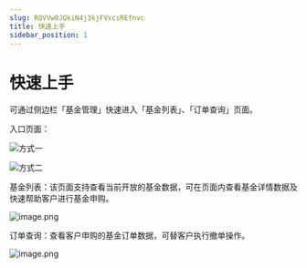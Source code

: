 ```yaml
---
slug: RQVVw0JQkiN4j3kjFVxcsREfnvc
title: 快速上手
sidebar_position: 1
---
```



# 快速上手


可通过侧边栏「基金管理」快速进入「基金列表」、「订单查询」页面。


入口页面：


![方式一](/assets/58838a7625690c53ee6d4d630365541f.png)


![方式二](/assets/f08837203f02bd98af66a39dd8ce9127.png)


基金列表：该页面支持查看当前开放的基金数据，可在页面内查看基金详情数据及快速帮助客户进行基金申购。


![image.png](/assets/e3323f8a0491b60525c2966a09cdc45d.png)


订单查询：查看客户申购的基金订单数据，可替客户执行撤单操作。


![image.png](/assets/53af74b6576eedcad8bd839d75218d4f.png)

